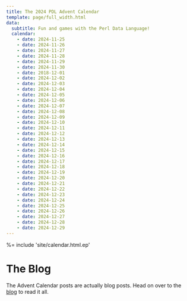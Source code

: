 ```yaml
---
title: The 2024 PDL Advent Calendar
template: page/full_width.html
data:
  subtitle: Fun and games with the Perl Data Language!
  calendar:
    - date: 2024-11-25
    - date: 2024-11-26
    - date: 2024-11-27
    - date: 2024-11-28
    - date: 2024-11-29
    - date: 2024-11-30
    - date: 2018-12-01
    - date: 2024-12-02
    - date: 2024-12-03
    - date: 2024-12-04
    - date: 2024-12-05
    - date: 2024-12-06
    - date: 2024-12-07
    - date: 2024-12-08
    - date: 2024-12-09
    - date: 2024-12-10
    - date: 2024-12-11
    - date: 2024-12-12
    - date: 2024-12-13
    - date: 2024-12-14
    - date: 2024-12-15
    - date: 2024-12-16
    - date: 2024-12-17
    - date: 2024-12-18
    - date: 2024-12-19
    - date: 2024-12-20
    - date: 2024-12-21
    - date: 2024-12-22
    - date: 2024-12-23
    - date: 2024-12-24
    - date: 2024-12-25
    - date: 2024-12-26
    - date: 2024-12-27
    - date: 2024-12-28
    - date: 2024-12-29
---
```


%= include 'site/calendar.html.ep'

# The Blog

The Advent Calendar posts are actually blog posts. Head on over to the [blog](/blog) to read it all.
